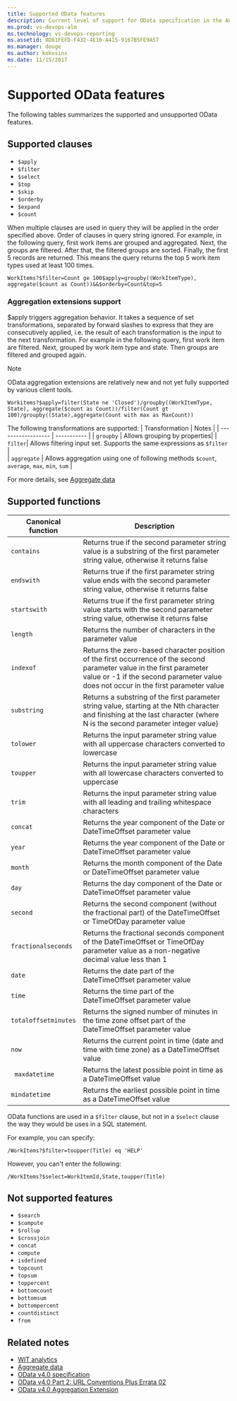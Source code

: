 ```yaml
---
title: Supported OData features   
description: Current level of support for OData specification in the Analytics Service
ms.prod: vs-devops-alm
ms.technology: vs-devops-reporting
ms.assetid: 8D81FEFD-F432-4E10-A415-9167B5FE9A57 
ms.manager: douge
ms.author: kokosins
ms.date: 11/15/2017
---
```



# Supported OData features  

The following tables summarizes the supported and unsupported OData features.  

## Supported clauses

- ```$apply``` 
- ```$filter```
- ```$select``` 
- ```$top```  
- ```$skip```  
- ```$orderby```  
- ```$expand```  
- ```$count``` 

When multiple clauses are used in query they will be applied in the order specified above. Order of clauses in query string ignored. For example, in the following query, first work items are grouped and aggregated. Next, the groups are filtered. After that, the filtered groups are sorted. Finally, the first 5 records are returned. This means the query returns the top 5 work item types used at least 100 times.
``` 
WorkItems?$filter=Count ge 100$apply=groupby((WorkItemType), aggregate($count as Count))&&$orderby=Count&top=5
```
### Aggregation extensions support
$apply triggers aggregation behavior. It takes a sequence of set transformations, separated by forward slashes to express that they are consecutively applied, i.e. the result of each transformation is the input to the next transformation. For example in the following query, first work item are filtered. Next, grouped by work item type and state. Then groups are filtered and grouped again.

> [!NOTE]  
> OData aggregation extensions are relatively new and not yet fully supported by various client tools. 

``` 
Workitems?$apply=filter(State ne 'Closed')/groupby((WorkItemType, State), aggregate($count as Count))/filter(Count gt 100)/groupby((State),aggregate(Count with max as MaxCount))  
``` 

The following transformations are supported:
| Transformation | Notes |
| ------------------ | ----------- |
| ```groupby```  | Allows grouping by properties|
| ```filter```| Allows filtering input set. Supports the same expressions as ```$filter``` |  
| ```aggregate```  | Allows aggregation using one of following methods   ```$count```, ```average```, ```max```,  ```min```, ```sum```  |

For more details, see [Aggregate data](aggregated-data-analytics.md)

<a id="supported-functions"></a> 
## Supported functions
| Canonical function | Description |
| ------------------ | ----------- |  
| ```contains``` |  Returns true if the second parameter string value is a substring of the first parameter string value, otherwise it returns false  |  
| ```endswith``` | Returns true if the first parameter string value ends with the second parameter string value, otherwise it returns false |  
| ```startswith``` |  Returns true if the first parameter string value starts with the second parameter string value, otherwise it returns false |  
| ```length``` | Returns the number of characters in the parameter value |  
| ```indexof``` | Returns the zero-based character position of the first occurrence of the second parameter value in the first parameter value or -1 if the second parameter value does not occur in the first parameter value|  
| ```substring``` | Returns a substring of the first parameter string value, starting at the Nth character and finishing at the last character (where N is the second parameter integer value) |  
| ```tolower``` |  Returns the input parameter string value with all uppercase characters converted to lowercase  |  
| ```toupper``` |  Returns  the input parameter string value with all lowercase characters converted to uppercase |  
| ```trim``` |  Returns the input parameter string value with all leading and trailing whitespace characters |  
| ```concat``` | Returns the year component of the Date or DateTimeOffset parameter value |  
| ```year``` |  Returns the year component of the Date or DateTimeOffset parameter value |  
| ```month``` | Returns the month component of the Date or DateTimeOffset parameter value |  
| ```day``` |  Returns the day component of the Date or DateTimeOffset parameter value |  
| ```second``` | Returns the second component (without the fractional part) of the DateTimeOffset or TimeOfDay parameter value |  
| ```fractionalseconds``` |  Returns the fractional seconds component of the DateTimeOffset or TimeOfDay parameter value as a non-negative decimal value less than 1 |  
| ```date``` | Returns the date part of the DateTimeOffset parameter value |  
| ```time``` |  Returns the time part of the DateTimeOffset parameter value |  
| ```totaloffsetminutes``` | Returns  the signed number of minutes in the time zone offset part of the DateTimeOffset parameter value |  
| ```now``` |  Returns the current point in time (date and time with time zone) as a DateTimeOffset value |  
| ``` maxdatetime``` | Returns the latest possible point in time as a DateTimeOffset value |  
| ```mindatetime``` |  Returns the earliest possible point in time as a DateTimeOffset value |  




OData functions are used in a ```$filter``` clause, but not in a ```$select``` clause the way they would be uses in a SQL statement.  

For example, you can specify:  

```
/WorkItems?$filter=toupper(Title) eq 'HELP' 
```
However, you can't enter the following: 
```
/WorkItems?$select=WorkItemId,State,toupper(Title)
```  

## Not supported features

- ```$search```  
- ```$compute```  
- ```$rollup```  
- ```$crossjoin```  
- ```concat```  
- ```compute```  
- ```isdefined```  
- ```topcount```  
- ```topsum```  
- ```toppercent```  
- ```bottomcount```  
- ```bottomsum```  
- ```bottompercent```  
- ```countdistinct```  
- ```from``` 

## Related notes  

- [WIT analytics](wit-analytics.md)  
- [Aggregate data](aggregated-data-analytics.md)
- [OData v4.0 specification](http://www.odata.org/documentation/)  
- [OData v4.0 Part 2: URL Conventions Plus Errata 02](http://docs.oasis-open.org/odata/odata/v4.0/errata02/os/complete/part2-url-conventions/odata-v4.0-errata02-os-part2-url-conventions-complete.html)
- [OData v4.0 Aggregation Extension](http://docs.oasis-open.org/odata/odata-data-aggregation-ext/v4.0/odata-data-aggregation-ext-v4.0.html)